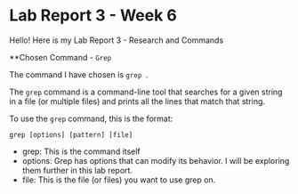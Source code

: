 # Lab Report 3 - Week 6

Hello! Here is my Lab Report 3 - Research and Commands


**Chosen Command - `Grep`

The command I have chosen is `grep `.

The `grep` command is a command-line tool that searches for a given string in a file (or multiple files) and prints all the lines that match that string.

To use the `grep` command, this is the format:

`grep [options] [pattern] [file]`

* grep: This is the command itself
* options: Grep has options that can modify its behavior. I will be exploring them further in this lab report.
* file: This is the file (or files) you want to use grep on.





